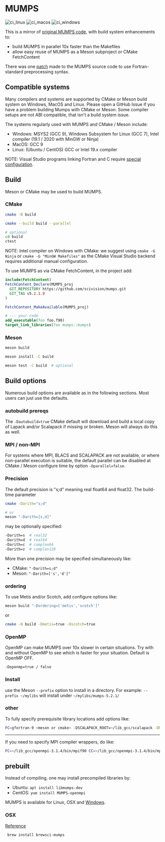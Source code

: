 # MUMPS

![ci_linux](https://github.com/scivision/mumps/workflows/ci_linux/badge.svg)
![ci_macos](https://github.com/scivision/mumps/workflows/ci_macos/badge.svg)
![ci_windows](https://github.com/scivision/mumps/workflows/ci_windows/badge.svg)

This is a mirror of [original MUMPS code](http://mumps.enseeiht.fr/), with build system enhancements to:

* build MUMPS in parallel 10x faster than the Makefiles
* allow easy reuse of MUMPS as a Meson subproject or CMake FetchContent

There was one [patch](./openmp.patch) made to the MUMPS source code to use Fortran-standard preprocessing syntax.

## Compatible systems

Many compilers and systems are supported by CMake or Meson build system on Windows, MacOS and Linux.
Please open a GitHub Issue if you have a problem building Mumps with CMake or Meson.
Some compiler setups are not ABI compatible, that isn't a build system issue.

The systems regularly used with MUMPS and CMake / Meson include:

* Windows: MSYS2 (GCC 9), Windows Subsystem for Linux (GCC 7), Intel compiler (19.1 / 2020 with MinGW or Ninja)
* MacOS: GCC 9
* Linux: (Ubuntu / CentOS) GCC or Intel 19.x compiler

NOTE: Visual Studio programs linking Fortran and C require
[special configuration](https://software.intel.com/en-us/articles/configuring-visual-studio-for-mixed-language-applications).

## Build

Meson or CMake may be used to build MUMPS.

### CMake

```sh
cmake -B build

cmake --build build --parallel

# optional
cd build
ctest
```

NOTE: Intel compiler on Windows with CMake: we suggest using `cmake -G Ninja` or `cmake -G "MinGW Makefiles"` as the CMake Visual Studio backend requires additional manual configuration.

To use MUMPS as via CMake FetchContent, in the project add:

```cmake
include(FetchContent)
FetchContent_Declare(MUMPS_proj
  GIT_REPOSITORY https://github.com/scivision/mumps.git
  GIT_TAG v5.2.1.9
)

FetchContent_MakeAvailable(MUMPS_proj)

# --- your code
add_executable(foo foo.f90)
target_link_libraries(foo mumps::mumps)
```

### Meson

```sh
meson build

meson install -C build

meson test -C build  # optional
```

## Build options

Numerous build options are available as in the following sections.
Most users can just use the defaults.

### autobuild prereqs

The `-Dautobuild=true` CMake default will download and build a local copy of Lapack and/or Scalapack if missing or broken.
Meson will always do this as well.

### MPI / non-MPI

For systems where MPI, BLACS and SCALAPACK are not available, or where non-parallel execution is suitable,
the default parallel can be disabled at CMake / Meson configure time by option `-Dparallel=false`.

### Precision

The default precision is "s;d" meaning real float64 and float32.
The build-time parameter

```sh
cmake -Darith="s;d"

# or
meson "-Darith=[s,d]"
```


may be optionally specified:

```sh
-Darith=s  # real32
-Darith=d  # real64
-Darith=c  # complex64
-Darith=z  # complex128
```

More than one precision may be specified simultaneously like:

* CMake: `"-Darith=s;d"`
* Meson: `"-Darith=['s','d']"`

### ordering

To use Metis and/or Scotch, add configure options like:

```sh
meson build "-Dordering=['metis','scotch']"
```

or

```sh
cmake -B build -Dmetis=true -Dscotch=true
```

### OpenMP

OpenMP can make MUMPS over 10x slower in certain situations.
Try with and without OpenMP to see which is faster for your situation.
Default is OpenMP OFF.

`-Dopenmp=true / false`

### Install

use the Meson `--prefix` option to install in a directory.
For example: `--prefix ~/mylibs` will install under `~/mylibs/mumps-5.2.1/`

### other

To fully specify prerequisite library locations add options like:

```sh
FC=gfortran-9 <meson or cmake> -DSCALAPACK_ROOT=~/lib_gcc/scalapack -DMPI_ROOT=~/lib_gcc/openmpi-3.1.3
```

---

If you need to specify MPI compiler wrappers, do like:

```sh
FC=~/lib_gcc/openmpi-3.1.4/bin/mpif90 CC=~/lib_gcc/openmpi-3.1.4/bin/mpicc meson build -DMPI_ROOT=~/lib_gcc/openmpi-3.1.4
```

## prebuilt

Instead of compiling, one may install precompiled libraries by:

* Ubuntu: `apt install libmumps-dev`
* CentOS: `yum install MUMPS-openmpi`

MUMPS is available for Linux, OSX and
[Windows](http://mumps.enseeiht.fr/index.php?page=links).

### OSX

[Reference](http://mumps.enseeiht.fr/index.php?page=links)

```sh
 brew install brewsci-mumps
```
